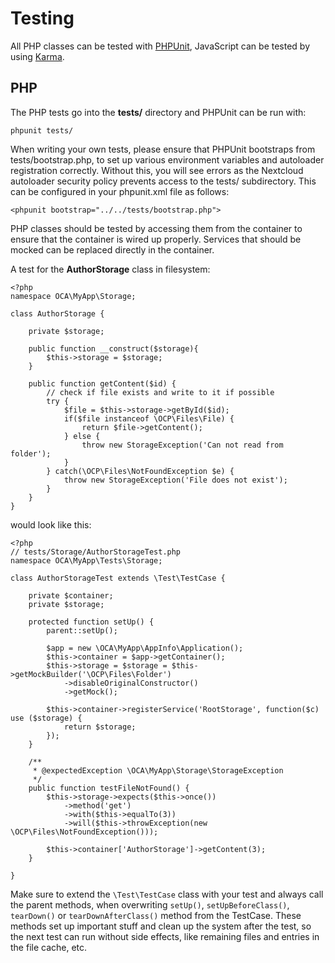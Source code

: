 Testing
=======

All PHP classes can be tested with [PHPUnit](http://phpunit.de/),
JavaScript can be tested by using
[Karma](http://karma-runner.github.io).

PHP
---

The PHP tests go into the **tests/** directory and PHPUnit can be run
with:

    phpunit tests/

When writing your own tests, please ensure that PHPUnit bootstraps from
tests/bootstrap.php, to set up various environment variables and
autoloader registration correctly. Without this, you will see errors as
the Nextcloud autoloader security policy prevents access to the tests/
subdirectory. This can be configured in your phpunit.xml file as
follows:

``` {.sourceCode .xml}
<phpunit bootstrap="../../tests/bootstrap.php">
```

PHP classes should be tested by accessing them from the container to
ensure that the container is wired up properly. Services that should be
mocked can be replaced directly in the container.

A test for the **AuthorStorage** class in filesystem:

``` {.sourceCode .php}
<?php
namespace OCA\MyApp\Storage;

class AuthorStorage {

    private $storage;

    public function __construct($storage){
        $this->storage = $storage;
    }

    public function getContent($id) {
        // check if file exists and write to it if possible
        try {
            $file = $this->storage->getById($id);
            if($file instanceof \OCP\Files\File) {
                return $file->getContent();
            } else {
                throw new StorageException('Can not read from folder');
            }
        } catch(\OCP\Files\NotFoundException $e) {
            throw new StorageException('File does not exist');
        }
    }
}
```

would look like this:

``` {.sourceCode .php}
<?php
// tests/Storage/AuthorStorageTest.php
namespace OCA\MyApp\Tests\Storage;

class AuthorStorageTest extends \Test\TestCase {

    private $container;
    private $storage;

    protected function setUp() {
        parent::setUp();

        $app = new \OCA\MyApp\AppInfo\Application();
        $this->container = $app->getContainer();
        $this->storage = $storage = $this->getMockBuilder('\OCP\Files\Folder')
            ->disableOriginalConstructor()
            ->getMock();

        $this->container->registerService('RootStorage', function($c) use ($storage) {
            return $storage;
        });
    }

    /**
     * @expectedException \OCA\MyApp\Storage\StorageException
     */
    public function testFileNotFound() {
        $this->storage->expects($this->once())
            ->method('get')
            ->with($this->equalTo(3))
            ->will($this->throwException(new \OCP\Files\NotFoundException()));

        $this->container['AuthorStorage']->getContent(3);
    }

}
```

Make sure to extend the `\Test\TestCase` class with your test and always
call the parent methods, when overwriting `setUp()`,
`setUpBeforeClass()`, `tearDown()` or `tearDownAfterClass()` method from
the TestCase. These methods set up important stuff and clean up the
system after the test, so the next test can run without side effects,
like remaining files and entries in the file cache, etc.
